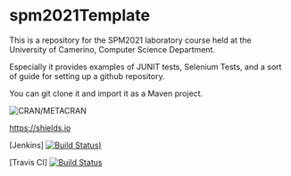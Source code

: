 # spm2021Template

This is a repository for the SPM2021 laboratory course held at the University of Camerino, Computer Science Department.

Especially it provides examples of JUNIT tests, Selenium Tests, and a sort of guide for setting up a github repository.

You can git clone it and import it as a Maven project.

![CRAN/METACRAN](https://img.shields.io/cran/l/devtools.svg)

https://shields.io

[Jenkins]
[![Build Status](http://proslabtest.unicam.it:80/jenkins/job/SPM2021/badge/icon))](http://proslabtest.unicam.it:80/jenkins/job/SPM2021/)

[Travis CI]
[![Build Status](https://travis-ci.org/FabrizioFornari/SPM2021.svg?branch=main)](https://travis-ci.org/FabrizioFornari/SPM2021)